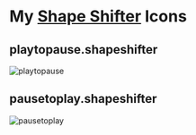 # My [Shape Shifter](https://shapeshifter.design/) Icons
## playtopause.shapeshifter
![playtopause](https://raw.githubusercontent.com/ozgurg/my-shapeshifter-icons/master/previews/playtopause.gif)

## pausetoplay.shapeshifter
![pausetoplay](https://raw.githubusercontent.com/ozgurg/my-shapeshifter-icons/master/previews/pausetoplay.gif)

